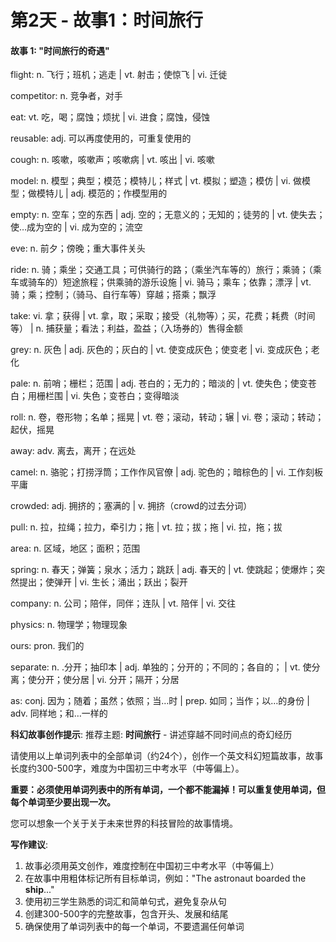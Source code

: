 # 第2天 - 故事1：时间旅行

#### 故事 1: "时间旅行的奇遇"

flight: n. 飞行；班机；逃走 | vt. 射击；使惊飞 | vi. 迁徙

competitor: n. 竞争者，对手

eat: vt. 吃，喝；腐蚀；烦扰 | vi. 进食；腐蚀，侵蚀

reusable: adj. 可以再度使用的，可重复使用的

cough: n. 咳嗽，咳嗽声；咳嗽病 | vt. 咳出 | vi. 咳嗽

model: n. 模型；典型；模范；模特儿；样式 | vt. 模拟；塑造；模仿 | vi. 做模型；做模特儿 | adj. 模范的；作模型用的

empty: n. 空车；空的东西 | adj. 空的；无意义的；无知的；徒劳的 | vt. 使失去；使…成为空的 | vi. 成为空的；流空

eve: n. 前夕；傍晚；重大事件关头

ride: n. 骑；乘坐；交通工具；可供骑行的路；（乘坐汽车等的）旅行；乘骑；（乘车或骑车的）短途旅程；供乘骑的游乐设施 | vi. 骑马；乘车；依靠；漂浮 | vt. 骑；乘；控制；（骑马、自行车等）穿越；搭乘；飘浮

take: vi. 拿；获得 | vt. 拿，取；采取；接受（礼物等）；买，花费；耗费（时间等） | n. 捕获量；看法；利益，盈益；（入场券的）售得金额

grey: n. 灰色 | adj. 灰色的；灰白的 | vt. 使变成灰色；使变老 | vi. 变成灰色；老化

pale: n. 前哨；栅栏；范围 | adj. 苍白的；无力的；暗淡的 | vt. 使失色；使变苍白；用栅栏围 | vi. 失色；变苍白；变得暗淡

roll: n. 卷，卷形物；名单；摇晃 | vt. 卷；滚动，转动；辗 | vi. 卷；滚动；转动；起伏，摇晃

away: adv. 离去，离开；在远处

camel: n.  骆驼；打捞浮筒；工作作风官僚 | adj. 驼色的；暗棕色的 | vi. 工作刻板平庸

crowded: adj. 拥挤的；塞满的 | v. 拥挤（crowd的过去分词）

pull: n. 拉，拉绳；拉力，牵引力；拖 | vt. 拉；拔；拖 | vi. 拉，拖；拔

area: n. 区域，地区；面积；范围

spring: n. 春天；弹簧；泉水；活力；跳跃 | adj. 春天的 | vt. 使跳起；使爆炸；突然提出；使弹开 | vi. 生长；涌出；跃出；裂开

company: n. 公司；陪伴，同伴；连队 | vt. 陪伴 | vi. 交往

physics: n. 物理学；物理现象

ours: pron. 我们的

separate: n. .分开；抽印本 | adj. 单独的；分开的；不同的；各自的； | vt. 使分离；使分开；使分居 | vi. 分开；隔开；分居

as: conj. 因为；随着；虽然；依照；当…时 | prep. 如同；当作；以…的身份 | adv. 同样地；和…一样的

**科幻故事创作提示**:
推荐主题: **时间旅行** - 讲述穿越不同时间点的奇幻经历

请使用以上单词列表中的全部单词（约24个），创作一个英文科幻短篇故事，故事长度约300-500字，难度为中国初三中考水平（中等偏上）。

**重要：必须使用单词列表中的所有单词，一个都不能漏掉！可以重复使用单词，但每个单词至少要出现一次。**

您可以想象一个关于关于未来世界的科技冒险的故事情境。

**写作建议**: 
1. 故事必须用英文创作，难度控制在中国初三中考水平（中等偏上）
2. 在故事中用粗体标记所有目标单词，例如："The astronaut boarded the **ship**..."
3. 使用初三学生熟悉的词汇和简单句式，避免复杂从句
4. 创建300-500字的完整故事，包含开头、发展和结尾
5. 确保使用了单词列表中的每一个单词，不要遗漏任何单词

